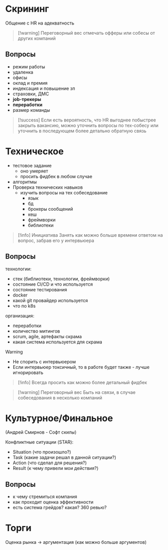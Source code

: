 # Скрининг
Общение с HR на адекватность

> [!warning] Переговорный вес
> отмечать офферы или собесы от других компаний

## Вопросы
- режим работы
- удаленка
- офисы
- оклад и премия
- индексация и повышение зп
- страховки, ДМС
- **job-трекеры**
- **переработки**
- размер команды

> [!success]
> Если есть вероятность, что HR выгоднее побыстрее закрыть вакансию, можно уточнить вопросы по тех-собесу или уточнить в последующем более детально обратную связь

# Техническое
- тестовое задание
	- оно умеряет
	- просить фидбек в любом случае
- алгоритмы
- Проверка технических навыков
	- изучить вопросы на тех собеседование
		- язык
		- бд
		- брокеры сообщений
		- кеш
		- фреймворки
		- библиотеки

> [!info] Инициатива
> Занять как можно больше времени ответом на вопрос, забрав его у интервьюера

## Вопросы
технологии:
- стек (библиотеки, технологии, фреймворки)
- состояние CI/CD и что используется
- состояние тестирования
- docker
- какой git провайдер используется
- что по k8s

организация:
- переработки
- количество митингов
- scrum, agile, артефакты скрама
- какая система используется для скрама

> [!warning]
> - Не спорить с интервьюером
> - Если интервьюер токсичный, то в работе будет также - лучше игнорировать

> [!info] Всегда просить как можно более детальный фидбек

> [!warning] Переговорный вес
> Быть на связи, в случае собеседования в несколько компаний

# Культурное/Финальное
(Андрей Смирнов - Софт скилы)

Конфликтные ситуации (STAR):
- Situation (что произошло?)
- Task (какие задачи решал в данной ситуации?)
- Action (что сделал для решения?)
- Result (к чему привели мои действия?)
## Вопросы
- к чему стремиться компания
- как проходит оценка эффективности
- есть система грейдов? какая? 360 ревью?

# Торги

 Оценка рынка -> аргументация (как можно больше аргументов)